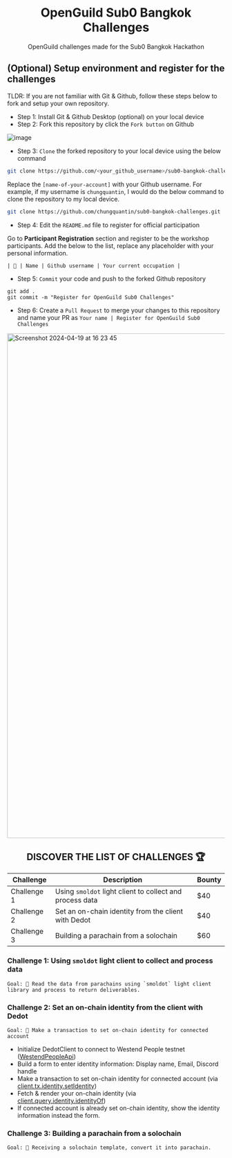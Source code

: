 <div align="center">

# OpenGuild Sub0 Bangkok Challenges

OpenGuild challenges made for the Sub0 Bangkok Hackathon

</div>

## (Optional) Setup environment and register for the challenges

TLDR: If you are not familiar with Git & Github, follow these steps below to fork and setup your own repository.

- Step 1: Install Git & Github Desktop (optional) on your local device
- Step 2: Fork this repository by click the `Fork button` on Github

![image](https://github.com/openguild-labs/open-hack-rust-starter/assets/56880684/7fa2f01a-b523-4208-92db-d8af7a274d98)

- Step 3: `Clone` the forked repository to your local device using the below command

```sh
git clone https://github.com/<your_github_username>/sub0-bangkok-challenges.git
```

Replace the `[name-of-your-account]` with your Github username. For example, if my username is `chungquantin`, I would do the below command to clone the repository to my local device.

```sh
git clone https://github.com/chungquantin/sub0-bangkok-challenges.git
```

- Step 4: Edit the `README.md` file to register for official participation

Go to **Participant Registration** section and register to be the workshop participants. Add the below to the list, replace any placeholder with your personal information.

```
| 🦄 | Name | Github username | Your current occupation |
```

- Step 5: `Commit` your code and push to the forked Github repository

```
git add .
git commit -m "Register for OpenGuild Sub0 Challenges"
```

- Step 6: Create a `Pull Request` to merge your changes to this repository and name your PR as `Your name | Register for OpenGuild Sub0 Challenges`

<img width="1166" alt="Screenshot 2024-04-19 at 16 23 45" src="https://github.com/openguild-labs/open-hack-rust-starter/assets/56880684/7554ca7d-da68-4a23-893a-4f2c11a78d37">

<div align="center">

## DISCOVER THE LIST OF CHALLENGES 🏆

| Challenge   | Description                                              | Bounty |
| ----------- | -------------------------------------------------------- | ------ |
| Challenge 1 | Using `smoldot` light client to collect and process data | $40    |
| Challenge 2 | Set an on-chain identity from the client with Dedot      | $40    |
| Challenge 3 | Building a parachain from a solochain                    | $60    |

</div>

### Challenge 1: Using `smoldot` light client to collect and process data

```
Goal: 🎯 Read the data from parachains using `smoldot` light client library and process to return deliverables.
```

### Challenge 2: Set an on-chain identity from the client with Dedot

```
Goal: 🎯 Make a transaction to set on-chain identity for connected account
```

- Initialize DedotClient to connect to Westend People testnet ([WestendPeopleApi](https://github.com/dedotdev/chaintypes/blob/7baa48e8e8e3c8e2dce4ad9ece0a11b9ae98934a/packages/chaintypes/src/westendPeople/index.d.ts#L24))
- Build a form to enter identity information: Display name, Email, Discord handle
- Make a transaction to set on-chain identity for connected account (via [client.tx.identity.setIdentity](https://github.com/dedotdev/chaintypes/blob/7baa48e8e8e3c8e2dce4ad9ece0a11b9ae98934a/packages/chaintypes/src/westendPeople/tx.d.ts#L2283-L2295))
- Fetch & render your on-chain identity (via [client.query.identity.identityOf](https://github.com/dedotdev/chaintypes/blob/7baa48e8e8e3c8e2dce4ad9ece0a11b9ae98934a/packages/chaintypes/src/westendPeople/query.d.ts#L1130-L1134))
- If connected account is already set on-chain identity, show the identity information instead the form.

### Challenge 3: Building a parachain from a solochain

```
Goal: 🎯 Receiving a solochain template, convert it into parachain.
```
